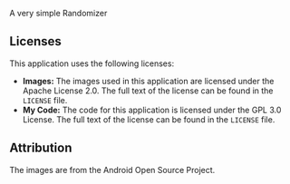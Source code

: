 A very simple Randomizer

## Licenses

This application uses the following licenses:

*   **Images:** The images used in this application are licensed under the Apache License 2.0. The full text of the license can be found in the `LICENSE` file.
*   **My Code:** The code for this application is licensed under the GPL 3.0 License. The full text of the license can be found in the `LICENSE` file.

## Attribution

The images are from the Android Open Source Project.
